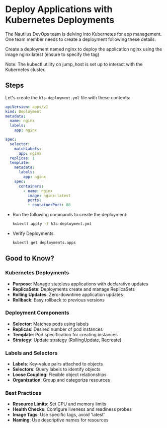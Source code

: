 # Deploy Applications with Kubernetes Deployments

The Nautilus DevOps team is delving into Kubernetes for app management. One team member needs to create a deployment following these details:

Create a deployment named nginx to deploy the application nginx using the image nginx:latest (ensure to specify the tag)

Note: The kubectl utility on jump_host is set up to interact with the Kubernetes cluster.

## Steps

Let's create the `k3s-deployment.yml` file with these contents:

```YAML
apiVersion: apps/v1
kind: Deployment
metadata:
  name: nginx
  labels:
    app: nginx

spec:
  selector:
    matchLabels:
      app: nginx
  replicas: 1
  template:
    metadata:
      labels:
        app: nginx
    spec:
      containers:
        - name: nginx
          image: nginx:latest
          ports:
          - containerPort: 80
```

- Run the following commands to create the deployment:

  ```sh
  kubectl apply -f k3s-deployment.yml
  ```

- Verify Deployments

  ```sh
  kubectl get deployments.apps
  ```

## Good to Know?

### Kubernetes Deployments

- **Purpose**: Manage stateless applications with declarative updates
- **ReplicaSets**: Deployments create and manage ReplicaSets
- **Rolling Updates**: Zero-downtime application updates
- **Rollback**: Easy rollback to previous versions

### Deployment Components

- **Selector**: Matches pods using labels
- **Replicas**: Desired number of pod instances
- **Template**: Pod specification for creating instances
- **Strategy**: Update strategy (RollingUpdate, Recreate)

### Labels and Selectors

- **Labels**: Key-value pairs attached to objects
- **Selectors**: Query labels to identify objects
- **Loose Coupling**: Flexible object relationships
- **Organization**: Group and categorize resources

### Best Practices

- **Resource Limits**: Set CPU and memory limits
- **Health Checks**: Configure liveness and readiness probes
- **Image Tags**: Use specific tags, avoid 'latest'
- **Naming**: Use descriptive names for resources
